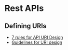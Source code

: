# Rest APIs

## Defining URIs
* [7 rules for API URI Design](https://blog.restcase.com/7-rules-for-rest-api-uri-design/)
* [Guidelines for URI design](https://css-tricks.com/guidelines-for-uri-design/)